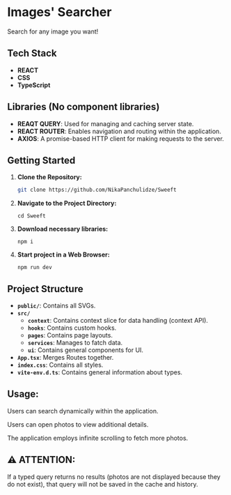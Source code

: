 # Images' Searcher

Search for any image you want!

## Tech Stack

- **REACT**
- **CSS**
- **TypeScript**

## Libraries (No component libraries)

- **REAQT QUERY**: Used for managing and caching server state.
- **REACT ROUTER**: Enables navigation and routing within the application.
- **AXIOS**: A promise-based HTTP client for making requests to the server.

## Getting Started

1. **Clone the Repository:**
   ```bash
   git clone https://github.com/NikaPanchulidze/Sweeft
2. **Navigate to the Project Directory:**
   ```
   cd Sweeft
3. **Download necessary libraries:**
   ```
   npm i
3. **Start project in a Web Browser:**
   ```
   npm run dev
## Project Structure

- **`public/`**: Contains all SVGs.
- **`src/`**
  - **`context`**: Contains context slice for data handling (context API).
  - **`hooks`**: Contains custom hooks.
  - **`pages`**: Contains page layouts.
  - **`services`**: Manages to fatch data.
  - **`ui`**: Contains general components for UI.
- **`App.tsx`**: Merges Routes together.
- **`index.css`**: Contains all styles.
- **`vite-env.d.ts`**: Contains general information about types.


## Usage:

Users can search dynamically within the application.

Users can open photos to view additional details.

The application employs infinite scrolling to fetch more photos.

## ⚠️ **ATTENTION:** 
If a typed query returns no results (photos are not displayed because they do not exist), that query will not be saved in the cache and history.
